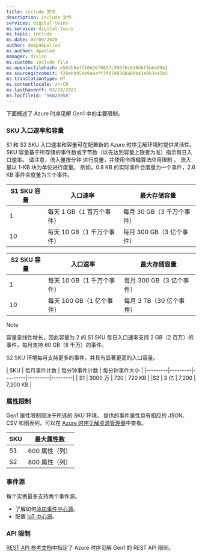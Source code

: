 ```yaml
---
title: include 文件
description: include 文件
services: digital-twins
ms.service: digital-twins
ms.topic: include
ms.date: 07/09/2020
author: deepakpalled
ms.author: dpalled
manager: diviso
ms.custom: include file
ms.openlocfilehash: e584b6eff16636f0657c586f6c630dbf8bbb99b2
ms.sourcegitcommit: f28ebb95ae9aaaff3f87d8388a09b41e0b3445b5
ms.translationtype: HT
ms.contentlocale: zh-CN
ms.lasthandoff: 03/29/2021
ms.locfileid: "96026958"
---
```

下面概述了 Azure 时序见解 Gen1 中的主要限制。

### <a name="sku-ingress-rates-and-capacities"></a>SKU 入口速率和容量

S1 和 S2 SKU 入口速率和容量可在配置新的 Azure 时序见解环境时提供灵活性。 SKU 容量基于所存储的事件数或字节数（以先达到容量上限者为准）指示每日入口速率。 请注意，流入量按分钟  进行度量，并使用令牌桶算法应用限制  。 流入量以 1-KB 块为单位进行度量。 例如，0.8 KB 的实际事件会度量为一个事件，2.6 KB 事件会度量为三个事件。

| S1 SKU 容量 | 入口速率 | 最大存储容量
| --- | --- | --- |
| 1 | 每天 1 GB（1 百万个事件） | 每月 30 GB（3 千万个事件） |
| 10 | 每天 10 GB（1 千万个事件） | 每月 300 GB（3 亿个事件） |

| S2 SKU 容量 | 入口速率 | 最大存储容量
| --- | --- | --- |
| 1 | 每天 10 GB（1 千万个事件） | 每月 300 GB（3 亿个事件） |
| 10 | 每天 100 GB（1 亿个事件） | 每月 3 TB（30 亿个事件） |

> [!NOTE]
> 容量呈线性增长，因此容量为 2 的 S1 SKU 每日入口速率支持 2 GB（2 百万）的事件，每月支持 60 GB（6 千万）的事件。

S2 SKU 环境每月支持更多的事件，并具有显著更高的入口容量。

| SKU  | 每月事件计数  | 每分钟事件计数 | 每分钟事件大小  |
|---------|---------|---------|---------|---------|
| S1     |   3000 万   |  720    |  720 KB   |
 |S2     |   3 亿   | 7,200   | 7,200 KB  |

### <a name="property-limits"></a>属性限制

Gen1 属性限制取决于所选的 SKU 环境。 提供的事件属性具有相应的 JSON、CSV 和图表列，可以在 [Azure 时序见解资源管理器](../articles/time-series-insights/time-series-quickstart.md)中查看。

| SKU | 最大属性数 |
| --- | --- |
| S1 | 600 属性（列） |
| S2 | 800 属性（列） |

### <a name="event-sources"></a>事件源

每个实例最多支持两个事件源。

* 了解如何[添加事件中心源](../articles/time-series-insights/how-to-ingest-data-event-hub.md)。
* 配置 [IoT 中心源](../articles/time-series-insights/how-to-ingest-data-iot-hub.md)。

### <a name="api-limits"></a>API 限制

[REST API 参考文档](/rest/api/time-series-insights/dataaccess(preview)/query/getavailability)中指定了 Azure 时序见解 Gen1 的 REST API 限制。